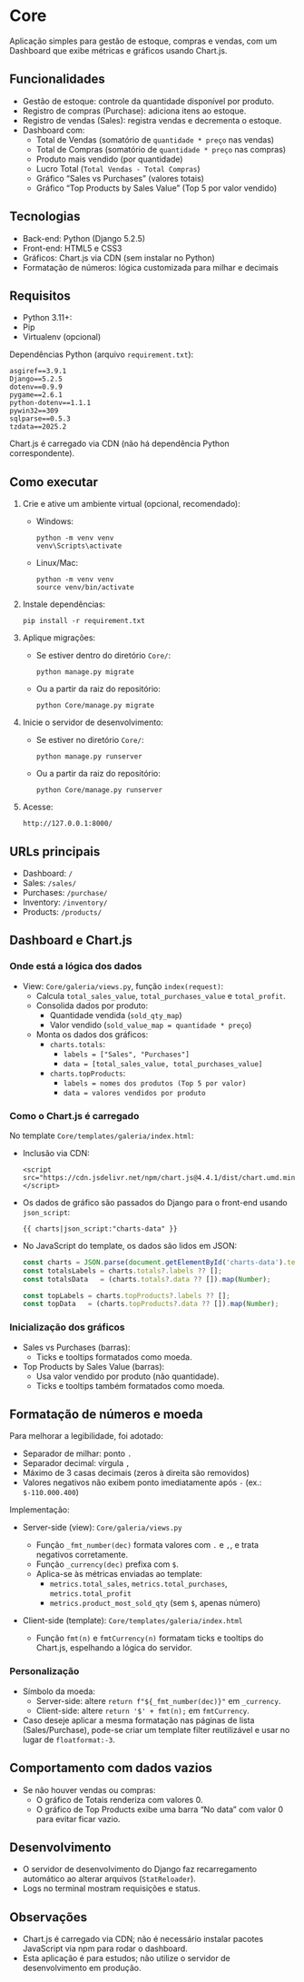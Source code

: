 # Core

Aplicação simples para gestão de estoque, compras e vendas, com um Dashboard que exibe métricas e gráficos usando Chart.js.

## Funcionalidades
- Gestão de estoque: controle da quantidade disponível por produto.
- Registro de compras (Purchase): adiciona itens ao estoque.
- Registro de vendas (Sales): registra vendas e decrementa o estoque.
- Dashboard com:
  - Total de Vendas (somatório de `quantidade * preço` nas vendas)
  - Total de Compras (somatório de `quantidade * preço` nas compras)
  - Produto mais vendido (por quantidade)
  - Lucro Total (`Total Vendas - Total Compras`)
  - Gráfico “Sales vs Purchases” (valores totais)
  - Gráfico “Top Products by Sales Value” (Top 5 por valor vendido)

## Tecnologias
- Back-end: Python (Django 5.2.5)
- Front-end: HTML5 e CSS3
- Gráficos: Chart.js via CDN (sem instalar no Python)
- Formatação de números: lógica customizada para milhar e decimais

## Requisitos
- Python 3.11+:
- Pip
- Virtualenv (opcional)

Dependências Python (arquivo `requirement.txt`):
```
asgiref==3.9.1
Django==5.2.5
dotenv==0.9.9
pygame==2.6.1
python-dotenv==1.1.1
pywin32==309
sqlparse==0.5.3
tzdata==2025.2
```

Chart.js é carregado via CDN (não há dependência Python correspondente).

## Como executar

1. Crie e ative um ambiente virtual (opcional, recomendado):
   - Windows:
     ```
     python -m venv venv
     venv\Scripts\activate
     ```
   - Linux/Mac:
     ```
     python -m venv venv
     source venv/bin/activate
     ```

2. Instale dependências:
   ```
   pip install -r requirement.txt
   ```

3. Aplique migrações:
   - Se estiver dentro do diretório `Core/`:
     ```
     python manage.py migrate
     ```
   - Ou a partir da raiz do repositório:
     ```
     python Core/manage.py migrate
     ```

4. Inicie o servidor de desenvolvimento:
   - Se estiver no diretório `Core/`:
     ```
     python manage.py runserver
     ```
   - Ou a partir da raiz do repositório:
     ```
     python Core/manage.py runserver
     ```

5. Acesse:
   ```
   http://127.0.0.1:8000/
   ```

## URLs principais
- Dashboard: `/`
- Sales: `/sales/`
- Purchases: `/purchase/`
- Inventory: `/inventory/`
- Products: `/products/`

## Dashboard e Chart.js

### Onde está a lógica dos dados
- View: `Core/galeria/views.py`, função `index(request)`:
  - Calcula `total_sales_value`, `total_purchases_value` e `total_profit`.
  - Consolida dados por produto:
    - Quantidade vendida (`sold_qty_map`)
    - Valor vendido (`sold_value_map = quantidade * preço`)
  - Monta os dados dos gráficos:
    - `charts.totals`:
      - `labels = ["Sales", "Purchases"]`
      - `data = [total_sales_value, total_purchases_value]`
    - `charts.topProducts`:
      - `labels = nomes dos produtos (Top 5 por valor)`
      - `data = valores vendidos por produto`

### Como o Chart.js é carregado
No template `Core/templates/galeria/index.html`:
- Inclusão via CDN:
  ```
  <script src="https://cdn.jsdelivr.net/npm/chart.js@4.4.1/dist/chart.umd.min.js"></script>
  ```
- Os dados de gráfico são passados do Django para o front-end usando `json_script`:
  ```
  {{ charts|json_script:"charts-data" }}
  ```
- No JavaScript do template, os dados são lidos em JSON:
  ```js
  const charts = JSON.parse(document.getElementById('charts-data').textContent);
  const totalsLabels = charts.totals?.labels ?? [];
  const totalsData   = (charts.totals?.data ?? []).map(Number);

  const topLabels = charts.topProducts?.labels ?? [];
  const topData   = (charts.topProducts?.data ?? []).map(Number);
  ```

### Inicialização dos gráficos
- Sales vs Purchases (barras):
  - Ticks e tooltips formatados como moeda.
- Top Products by Sales Value (barras):
  - Usa valor vendido por produto (não quantidade).
  - Ticks e tooltips também formatados como moeda.

## Formatação de números e moeda

Para melhorar a legibilidade, foi adotado:
- Separador de milhar: ponto `.`
- Separador decimal: vírgula `,`
- Máximo de 3 casas decimais (zeros à direita são removidos)
- Valores negativos não exibem ponto imediatamente após `-` (ex.: `$-110.000.400`)

Implementação:
- Server-side (view): `Core/galeria/views.py`
  - Função `_fmt_number(dec)` formata valores com `.` e `,`, e trata negativos corretamente.
  - Função `_currency(dec)` prefixa com `$`.
  - Aplica-se às métricas enviadas ao template:
    - `metrics.total_sales`, `metrics.total_purchases`, `metrics.total_profit`
    - `metrics.product_most_sold_qty` (sem `$`, apenas número)

- Client-side (template): `Core/templates/galeria/index.html`
  - Função `fmt(n)` e `fmtCurrency(n)` formatam ticks e tooltips do Chart.js, espelhando a lógica do servidor.

### Personalização
- Símbolo da moeda:
  - Server-side: altere `return f"${_fmt_number(dec)}"` em `_currency`.
  - Client-side: altere `return '$' + fmt(n);` em `fmtCurrency`.
- Caso deseje aplicar a mesma formatação nas páginas de lista (Sales/Purchase), pode-se criar um template filter reutilizável e usar no lugar de `floatformat:-3`.

## Comportamento com dados vazios
- Se não houver vendas ou compras:
  - O gráfico de Totais renderiza com valores 0.
  - O gráfico de Top Products exibe uma barra “No data” com valor 0 para evitar ficar vazio.

## Desenvolvimento
- O servidor de desenvolvimento do Django faz recarregamento automático ao alterar arquivos (`StatReloader`).
- Logs no terminal mostram requisições e status.

## Observações
- Chart.js é carregado via CDN; não é necessário instalar pacotes JavaScript via npm para rodar o dashboard.
- Esta aplicação é para estudos; não utilize o servidor de desenvolvimento em produção.
